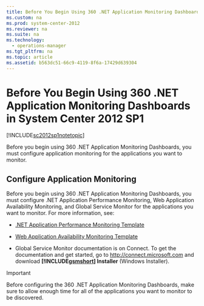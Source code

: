 ```yaml
---
title: Before You Begin Using 360 .NET Application Monitoring Dashboards in System Center 2012 SP1
ms.custom: na
ms.prod: system-center-2012
ms.reviewer: na
ms.suite: na
ms.technology: 
  - operations-manager
ms.tgt_pltfrm: na
ms.topic: article
ms.assetid: b563dc51-66c9-4119-8f6a-17429d639304
---
```

# Before You Begin Using 360 .NET Application Monitoring Dashboards in System Center 2012 SP1
[!INCLUDE[sc2012sp1notetopic](../Token/sc2012sp1notetopic_md.md)]

Before you begin using 360 .NET Application Monitoring Dashboards, you must configure application monitoring for the applications you want to monitor.

## Configure Application Monitoring
Before you begin using 360 .NET Application Monitoring Dashboards, you must configure .NET Application Performance Monitoring, Web Application Availability Monitoring, and Global Service Monitor for the applications you want to monitor. For more information, see:

-   [.NET Application Performance Monitoring Template](../Topic/.NET-Application-Performance-Monitoring-Template.md)

-   [Web Application Availability Monitoring Template](../Topic/Web-Application-Availability-Monitoring-Template.md)

-   Global Service Monitor documentation is on Connect. To get the documentation and get started, go to [http:\/\/connect.microsoft.com](http://connect.microsoft.com) and download **[!INCLUDE[gsmshort](../Token/gsmshort_md.md)] Installer** \(Windows Installer\).

> [!IMPORTANT]
> Before configuring the 360 .NET Application Monitoring Dashboards, make sure to allow enough time for all of the applications you want to monitor to be discovered.

